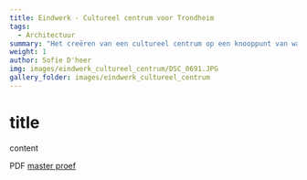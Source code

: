 ```yaml
---
title: Eindwerk - Cultureel centrum voor Trondheim
tags:
  - Architectuur
summary: "Het creëren van een cultureel centrum op een knooppunt van waterwegen en "
weight: 1
author: Sofie D'heer
img: images/eindwerk_cultureel_centrum/DSC_0691.JPG
gallery_folder: images/eindwerk_cultureel_centrum
---
```

# title

content

PDF [master proef](/files/Masterproef_Trondheim_SofieDheer.pdf)
